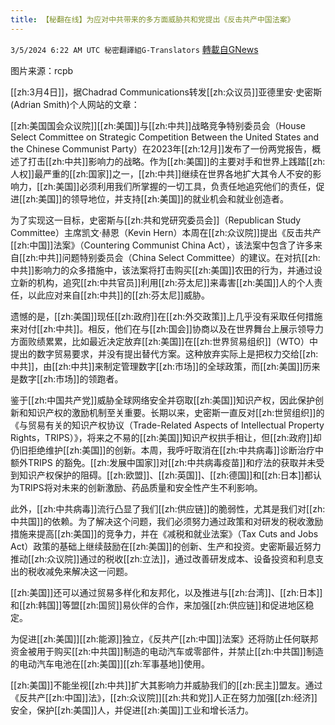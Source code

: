 ```yaml
---
title: 【秘翻在线】为应对中共带来的多方面威胁共和党提出《反击共产中国法案》
---
```

`3/5/2024 6:22 AM UTC 秘密翻譯組G-Translators` [轉載自GNews](https://gnews.org/articles/2365959)

图片来源：rcpb

[[zh:3月4日]]，据Chadrad Communications转发[[zh:众议员]]亚德里安·史密斯 (Adrian Smith)个人网站的文章：

[[zh:美国国会众议院]][[zh:美国]]与[[zh:中共]]战略竞争特别委员会（House Select Committee on Strategic Competition Between the United States and the Chinese Communist Party）在2023年[[zh:12月]]发布了一份两党报告，概述了打击[[zh:中共]]影响力的战略。作为[[zh:美国]]的主要对手和世界上践踏[[zh:人权]]最严重的[[zh:国家]]之一，[[zh:中共]]继续在世界各地扩大其令人不安的影响力，[[zh:美国]]必须利用我们所掌握的一切工具，负责任地追究他们的责任，促进[[zh:美国]]的领导地位，并支持[[zh:美国]]的就业机会和就业创造者。

为了实现这一目标，史密斯与[[zh:共和党研究委员会]]（Republican Study Committee）主席凯文·赫恩（Kevin Hern）本周在[[zh:众议院]]提出《反击共产[[zh:中国]]法案》（Countering Communist China Act），该法案中包含了许多来自[[zh:中共]]问题特别委员会（China Select Committee）的建议。在对抗[[zh:中共]]影响力的众多措施中，该法案将打击购买[[zh:美国]]农田的行为，并通过设立新的机构，追究[[zh:中共官员]]利用[[zh:芬太尼]]来毒害[[zh:美国]]人的个人责任，以此应对来自[[zh:中共]]的[[zh:芬太尼]]威胁。

遗憾的是，[[zh:美国]]现任[[zh:政府]]在[[zh:外交政策]]上几乎没有采取任何措施来对付[[zh:中共]]。相反，他们在与[[zh:国会]]协商以及在世界舞台上展示领导力方面败绩累累，比如最近决定放弃[[zh:美国]]在[[zh:世界贸易组织]]（WTO）中提出的数字贸易要求，并没有提出替代方案。这种放弃实际上是把权力交给[[zh:中共]]，由[[zh:中共]]来制定管理数字[[zh:市场]]的全球政策，而[[zh:美国]]历来是数字[[zh:市场]]的领跑者。

鉴于[[zh:中国共产党]]威胁全球网络安全并窃取[[zh:美国]]知识产权，因此保护创新和知识产权的激励机制至关重要。长期以来，史密斯一直反对[[zh:世贸组织]]的《与贸易有关的知识产权协议（Trade-Related Aspects of Intellectual Property Rights，TRIPS）》，将来之不易的[[zh:美国]]知识产权拱手相让，但[[zh:政府]]却仍旧拒绝维护[[zh:美国]]的创新。本周，我呼吁取消在[[zh:中共病毒]]诊断治疗中额外TRIPS 的豁免。[[zh:发展中国家]]对[[zh:中共病毒疫苗]]和疗法的获取并未受到知识产权保护的阻碍。[[zh:欧盟]]、[[zh:英国]]、[[zh:德国]]和[[zh:日本]]都认为TRIPS将对未来的创新激励、药品质量和安全性产生不利影响。

此外，[[zh:中共病毒]]流行凸显了我们[[zh:供应链]]的脆弱性，尤其是我们对[[zh:中共国]]的依赖。为了解决这个问题，我们必须努力通过政策和对研发的税收激励措施来提高[[zh:美国]]的竞争力，并在《减税和就业法案》（Tax Cuts and Jobs Act）政策的基础上继续鼓励在[[zh:美国]]的创新、生产和投资。史密斯最近努力推动[[zh:众议院]]通过的税收[[zh:立法]]，通过改善研发成本、设备投资和利息支出的税收减免来解决这一问题。

[[zh:美国]]还可以通过贸易多样化和友邦化，以及推进与[[zh:台湾]]、[[zh:日本]]和[[zh:韩国]]等盟[[zh:国贸]]易伙伴的合作，来加强[[zh:供应链]]和促进地区稳定。

为促进[[zh:美国]][[zh:能源]]独立，《反共产[[zh:中国]]法案》还将防止任何联邦资金被用于购买[[zh:中共国]]制造的电动汽车或零部件，并禁止[[zh:中共国]]制造的电动汽车电池在[[zh:美国]][[zh:军事基地]]使用。

[[zh:美国]]不能坐视[[zh:中共]]扩大其影响力并威胁我们的[[zh:民主]]盟友。通过《反共产[[zh:中国]]法》，[[zh:众议院]][[zh:共和党]]人正在努力加强[[zh:经济]]安全，保护[[zh:美国]]人，并促进[[zh:美国]]工业和增长活力。

